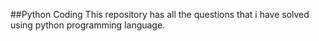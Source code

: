 ##Python Coding
This repository has all the questions that i have solved using python programming language.
